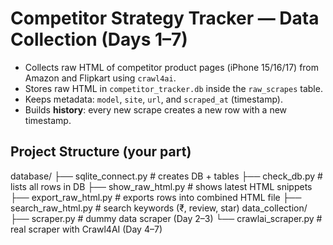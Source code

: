 # Competitor Strategy Tracker — Data Collection (Days 1–7)
- Collects raw HTML of competitor product pages (iPhone 15/16/17) from Amazon and Flipkart using `crawl4ai`.
- Stores raw HTML in `competitor_tracker.db` inside the `raw_scrapes` table.
- Keeps metadata: `model`, `site`, `url`, and `scraped_at` (timestamp).
- Builds **history**: every new scrape creates a new row with a new timestamp.
##  Project Structure (your part)
database/
├── sqlite_connect.py # creates DB + tables
├── check_db.py # lists all rows in DB
├── show_raw_html.py # shows latest HTML snippets
├── export_raw_html.py # exports rows into combined HTML file
├── search_raw_html.py # search keywords (₹, review, star)
data_collection/
├── scraper.py # dummy data scraper (Day 2–3)
└── crawlai_scraper.py # real scraper with Crawl4AI (Day 4–7)